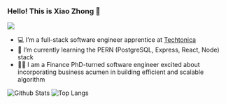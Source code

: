 ### Hello! This is Xiao Zhong 👋

[<img src="https://img.shields.io/badge/-%40xiaozhong-blue?style=plastic&logo=linkedin">](https://www.linkedin.com/in/xiaozhong/)

- 💻 I’m a full-stack software engineer apprentice at [Techtonica](https://techtonica.org/)
- 🌱 I’m currently learning the PERN (PostgreSQL, Express, React, Node) stack
- 👩‍🎓 I am a Finance PhD-turned software engineer excited about incorporating business acumen in building efficient and scalable algorithm

![Github Stats](https://github-readme-stats.vercel.app/api?username=xiaozhong21&count_private=true&show_icons=true&include_all_commits=true)
![Top Langs](https://github-readme-stats.vercel.app/api/top-langs/?username=xiaozhong21&hide=TeX&layout=compact)
